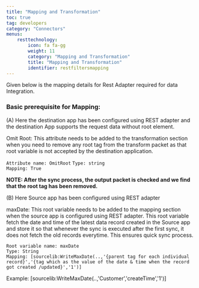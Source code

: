 ```yaml
---
title: "Mapping and Transformation"
toc: true
tag: developers
category: "Connectors"
menus: 
    resttechnology:
        icon: fa fa-gg
        weight: 11
        category: "Mapping and Transformation"
        title: "Mapping and Transformation"
        identifier: restfiltersmapping
---
```

 
Given below is the mapping details for Rest Adapter required for data Integration.

### Basic prerequisite for Mapping: 
(A) Here the destination app has been configured using REST adapter and the destination App 
supports the request data without root element.

Omit Root: This attribute needs to be added to the transformation section when you need to remove any root tag 
from the transform packet as that root variable is not accepted by the destination application.

`Attribute name: OmitRoot`
`Type: string`  
`Mapping: True`

**NOTE: After the sync process, the output packet is checked and we find that the root tag has been removed.**

(B) Here Source app has been configured using REST adapter

maxDate: This root variable needs to be added to the mapping section when the source app is configured using REST adapter. 
This root variable fetch the date and time of the latest data record created in the Source app and store it so that whenever 
the sync is executed after the first sync, it does not fetch the old records everytime. This ensures quick sync process.

`Root variable name: maxDate`    
`Type: String`    
`Mapping: [sourcelib:WriteMaxDate(..,'{parent tag for each individual record}','{tag which as the value of the date & time when the record got created /updated}','1')]`     

Example: [sourcelib:WriteMaxDate(..,'Customer','createTime','1')]


















